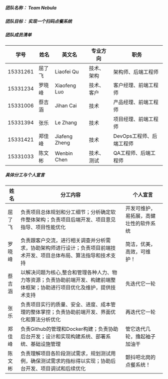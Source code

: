 ##### 团队名称： Team Nebula
##### 团队目标： 实现一个扫码点餐系统
##### 团队成员清单
学号|姓名|英文名|专业方向|职务
--- | --- | --- | --- | ---
15331261|屈了飞|Liaofei Qu|技术、架构|架构师、后端工程师
15331234|罗晓峰|Xiaofeng Luo|技术、客户|客户经理、前端工程师
15331006|蔡吉涵|Jihan Cai|技术|产品经理、前端工程师
15331394|张乐|Le Zhang|技术|项目经理、前端工程师
15331421|郑佳峰|Jiafeng Zheng|技术|DevOps工程师、后端工程师
15331033|陈文彬|Wenbin Chen|技术、测试|QA工程师、后端工程师
##### 具体分工与个人宣言
姓名|分工内容|个人宣言
--- |  ---  | ---
屈了飞|负责项目总体规划和分工细节；分析确定软件整体架构；负责项目后端开发、项目意见指导、项目性能优化|开发可维护，易拓展，高健壮性的软件系统
罗晓峰|负责跟客户交流，进行相关调查并分析需求，协助架构师进行设计；负责项目前端技术开发、项目总体布局、算法指导和技术支持|简洁，优美，高效，可维护！
蔡吉涵|以解决问题为核心,整合和管理各种人力、物力等资源；负责协助前端开发、构建前端整体框架；协助进行项目优化及维护，提供技术支持|先迭代它一轮
张乐|负责项目实行的质量、安全、进度、成本管理的整体掌控；负责协助前端开发、界面优化和算法分析优化|再迭代它一轮
郑佳峰|负责Github的管理和Docker构建；负责协助后台开发；设计和实现构建系统、部署系统、基础设施管理|管它迭代几轮，撸起袖子加油干
陈文彬|负责理解项目各阶段测试需求，规划测试用例，确保测试需求的指标得以实现；协助后台开发、项目调试和后续优化|颤抖吧北岗的点餐系统！
